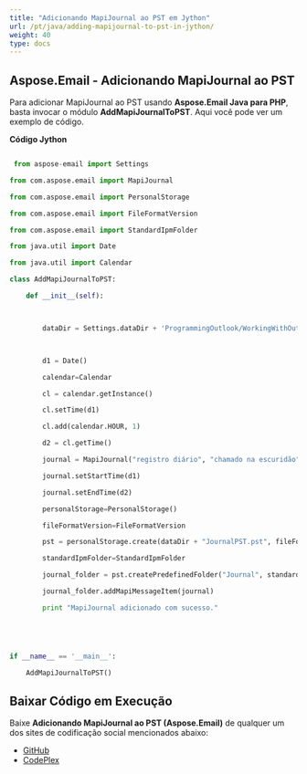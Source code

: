 ```yaml
---
title: "Adicionando MapiJournal ao PST em Jython"
url: /pt/java/adding-mapijournal-to-pst-in-jython/
weight: 40
type: docs
---
```


## **Aspose.Email - Adicionando MapiJournal ao PST**
Para adicionar MapiJournal ao PST usando **Aspose.Email Java para PHP**, basta invocar o módulo **AddMapiJournalToPST**. Aqui você pode ver um exemplo de código.

**Código Jython**

```python

 from aspose-email import Settings

from com.aspose.email import MapiJournal

from com.aspose.email import PersonalStorage

from com.aspose.email import FileFormatVersion

from com.aspose.email import StandardIpmFolder

from java.util import Date

from java.util import Calendar

class AddMapiJournalToPST:

    def __init__(self):



        dataDir = Settings.dataDir + 'ProgrammingOutlook/WorkingWithOutlookPersonalStorage/AddMapiJournalToPST/'



        d1 = Date()

        calendar=Calendar

        cl = calendar.getInstance()

        cl.setTime(d1)

        cl.add(calendar.HOUR, 1)

        d2 = cl.getTime()

        journal = MapiJournal("registro diário", "chamado na escuridão", "Chamada telefônica", "Chamada telefônica")

        journal.setStartTime(d1)

        journal.setEndTime(d2)

        personalStorage=PersonalStorage()

        fileFormatVersion=FileFormatVersion

        pst = personalStorage.create(dataDir + "JournalPST.pst", fileFormatVersion.Unicode)

        standardIpmFolder=StandardIpmFolder

        journal_folder = pst.createPredefinedFolder("Journal", standardIpmFolder.Journal)

        journal_folder.addMapiMessageItem(journal)

        print "MapiJournal adicionado com sucesso."





if __name__ == '__main__':        

    AddMapiJournalToPST()

```
## **Baixar Código em Execução**
Baixe **Adicionando MapiJournal ao PST (Aspose.Email)** de qualquer um dos sites de codificação social mencionados abaixo:

- [GitHub](https://github.com/aspose-email/Aspose.Email-for-Java/releases/tag/Aspose.Email_Java_for_Jython-v1.0)
- [CodePlex](https://asposeemailjavajython.codeplex.com/releases/view/620655)